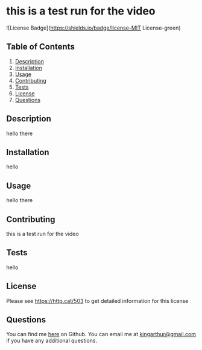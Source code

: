 # this is a test run for the video
![License Badge](https://shields.io/badge/license-MIT License-green)
## Table of Contents
1. [Description](#description)
2. [Installation](#installation)
3. [Usage](#usage)
4. [Contributing](#contributing)
5. [Tests](#tests)
6. [License](#license)
7. [Questions](#questions)

## Description
hello there
## Installation
hello
## Usage
hello there
## Contributing
this is a test run for the video
## Tests
hello
## License
Please see https://http.cat/503 to get detailed information for this license

## Questions
You can find me [here](https://github.com/kingarthur) on Github.
You can email me at kingarthur@gmail.com if you have any additional questions.


